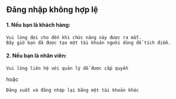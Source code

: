 ## Đăng nhập không hợp lệ

#### 1. Nếu bạn là khách hàng:

```
Vui lòng đợi cho đến khi chức năng này được ra mắt.
Bây giờ bạn đã được tạo một tài khoản người dùng để tích điểm.
```

#### 2. Nếu bạn là nhân viên:

```
Vui lòng liên hệ với quản lý để được cấp quyền
```

hoặc

```
Đăng xuất và đăng nhập lại bằng một tài khoản khác
```
